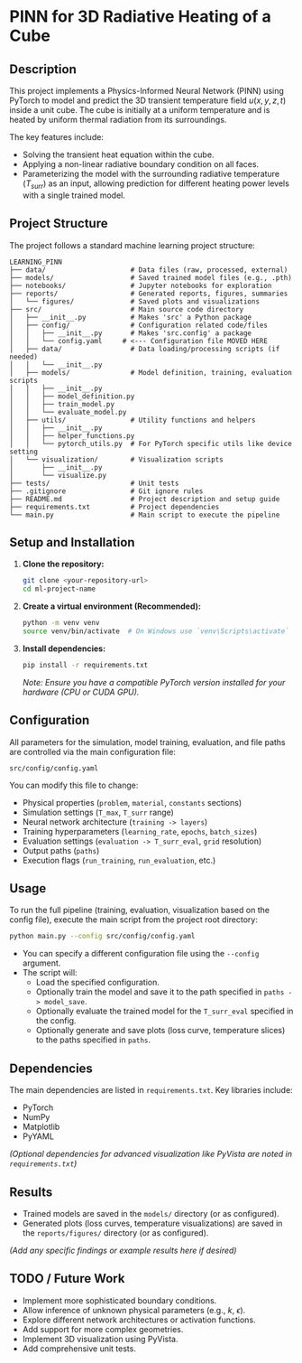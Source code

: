 # PINN for 3D Radiative Heating of a Cube

## Description

This project implements a Physics-Informed Neural Network (PINN) using PyTorch to model and predict the 3D transient temperature field $u(x, y, z, t)$ inside a unit cube. The cube is initially at a uniform temperature and is heated by uniform thermal radiation from its surroundings.

The key features include:

* Solving the transient heat equation within the cube.
* Applying a non-linear radiative boundary condition on all faces.
* Parameterizing the model with the surrounding radiative temperature ($T_{surr}$) as an input, allowing prediction for different heating power levels with a single trained model.

## Project Structure

The project follows a standard machine learning project structure:

```
LEARNING_PINN
├── data/                     # Data files (raw, processed, external)
├── models/                   # Saved trained model files (e.g., .pth)
├── notebooks/                # Jupyter notebooks for exploration
├── reports/                  # Generated reports, figures, summaries
│   └── figures/              # Saved plots and visualizations
├── src/                      # Main source code directory
│   ├── __init__.py           # Makes 'src' a Python package
│   ├── config/               # Configuration related code/files
│   │   ├── __init__.py       # Makes 'src.config' a package
│   │   └── config.yaml     # <--- Configuration file MOVED HERE
│   ├── data/                 # Data loading/processing scripts (if needed)
│   │   └── __init__.py
│   ├── models/               # Model definition, training, evaluation scripts
│   │   ├── __init__.py
│   │   ├── model_definition.py
│   │   ├── train_model.py
│   │   └── evaluate_model.py
│   ├── utils/                # Utility functions and helpers
│   │   ├── __init__.py
│   │   ├── helper_functions.py
│   │   └── pytorch_utils.py  # For PyTorch specific utils like device setting
│   └── visualization/        # Visualization scripts
│       ├── __init__.py
│       └── visualize.py
├── tests/                    # Unit tests
├── .gitignore                # Git ignore rules
├── README.md                 # Project description and setup guide
├── requirements.txt          # Project dependencies
└── main.py                   # Main script to execute the pipeline
```
## Setup and Installation

1.  **Clone the repository:**
    ```bash
    git clone <your-repository-url>
    cd ml-project-name
    ```

2.  **Create a virtual environment (Recommended):**
    ```bash
    python -m venv venv
    source venv/bin/activate  # On Windows use `venv\Scripts\activate`
    ```

3.  **Install dependencies:**
    ```bash
    pip install -r requirements.txt
    ```
    *Note: Ensure you have a compatible PyTorch version installed for your hardware (CPU or CUDA GPU).*

## Configuration

All parameters for the simulation, model training, evaluation, and file paths are controlled via the main configuration file:

`src/config/config.yaml`

You can modify this file to change:
* Physical properties (`problem`, `material`, `constants` sections)
* Simulation settings (`T_max`, `T_surr` range)
* Neural network architecture (`training -> layers`)
* Training hyperparameters (`learning_rate`, `epochs`, `batch_sizes`)
* Evaluation settings (`evaluation -> T_surr_eval`, `grid` resolution)
* Output paths (`paths`)
* Execution flags (`run_training`, `run_evaluation`, etc.)

## Usage

To run the full pipeline (training, evaluation, visualization based on the config file), execute the main script from the project root directory:

```bash
python main.py --config src/config/config.yaml
```

* You can specify a different configuration file using the `--config` argument.
* The script will:
    * Load the specified configuration.
    * Optionally train the model and save it to the path specified in `paths -> model_save`.
    * Optionally evaluate the trained model for the `T_surr_eval` specified in the config.
    * Optionally generate and save plots (loss curve, temperature slices) to the paths specified in `paths`.

## Dependencies

The main dependencies are listed in `requirements.txt`. Key libraries include:
* PyTorch
* NumPy
* Matplotlib
* PyYAML

*(Optional dependencies for advanced visualization like PyVista are noted in `requirements.txt`)*

## Results

* Trained models are saved in the `models/` directory (or as configured).
* Generated plots (loss curves, temperature visualizations) are saved in the `reports/figures/` directory (or as configured).

*(Add any specific findings or example results here if desired)*

## TODO / Future Work

* Implement more sophisticated boundary conditions.
* Allow inference of unknown physical parameters (e.g., $k$, $\epsilon$).
* Explore different network architectures or activation functions.
* Add support for more complex geometries.
* Implement 3D visualization using PyVista.
* Add comprehensive unit tests.